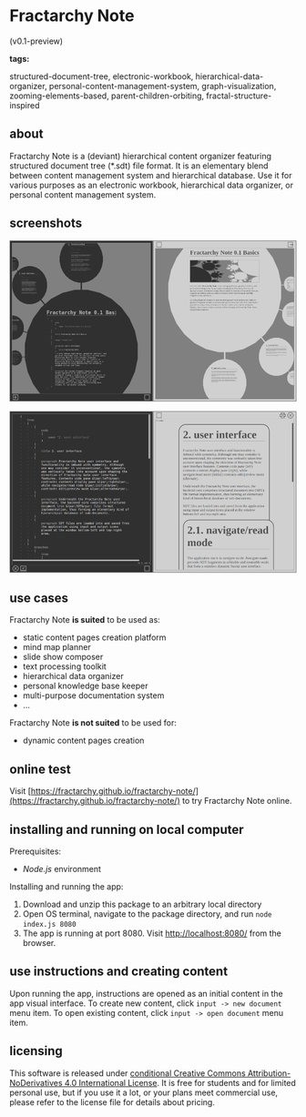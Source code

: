 # Fractarchy Note

(v0.1-preview)

**tags:**

structured-document-tree, electronic-workbook, hierarchical-data-organizer, personal-content-management-system, graph-visualization, zooming-elements-based, parent-children-orbiting, fractal-structure-inspired

## about

Fractarchy Note is a (deviant) hierarchical content organizer featuring structured document tree (*.sdt) file format. It is an elementary blend between content management system and hierarchical database. Use it for various purposes as an electronic workbook, hierarchical data organizer, or personal content management system.

## screenshots
        
![](media/screenshot-1.png)

![](media/screenshot-2.png)

## use cases

Fractarchy Note **is suited** to be used as:

- static content pages creation platform
- mind map planner
- slide show composer
- text processing toolkit
- hierarchical data organizer
- personal knowledge base keeper
- multi-purpose documentation system
- ...

Fractarchy Note **is not suited** to be used for:

- dynamic content pages creation

## online test

Visit [https://fractarchy.github.io/fractarchy-note/](https://fractarchy.github.io/fractarchy-note/) to try Fractarchy Note online.

## installing and running on local computer

Prerequisites:

* *Node.js* environment

Installing and running the app:

1. Download and unzip this package to an arbitrary local directory
2. Open OS terminal, navigate to the package directory, and run `node index.js 8080`
3. The app is running at port 8080. Visit [http://localhost:8080/](http://localhost:8080/) from the browser.

## use instructions and creating content

Upon running the app, instructions are opened as an initial content in the app visual interface. To create new content, click `input -> new document` menu item. To open existing content, click `input -> open document` menu item.

## licensing

This software is released under [conditional Creative Commons Attribution-NoDerivatives 4.0 International License](LICENSE). It is free for students and for limited personal use, but if you use it a lot, or your plans meet commercial use, please refer to the license file for details about pricing.

